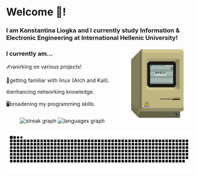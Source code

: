 

<h1>Welcome 👋!</h1>
<h3 align="left"> I am Konstantina Liogka and I currently study Information & Electronic Engineering at International Hellenic University!</h3>

<img align="right" height="200" src="https://raw.githubusercontent.com/konLiogka/konLiogka/main/pixelArt.gif"  />
<h3>I currently am...</h3>
<p>✍working on various projects!</p>
<p>🐧getting familiar with linux (Arch and Kali).</p>
<p>🌐enhancing networking knowledge.</p>
<p>🖥️broadening my programming skills.</p>

###
 

<div align="center">
  <img src="https://streak-stats.demolab.com?user=konLiogka&locale=en&mode=weekly&theme=noctis_minimus&hide_border=true&border_radius=5" height="140" alt="streak graph"  />
  <img src="https://github-readme-stats.vercel.app/api/top-langs?username=konLiogka&locale=en&hide_title=false&layout=compact&card_width=320&langs_count=5&theme=noctis_minimus&hide_border=true" height="140" alt="languages graph"  />
</div>

###

 

<img src="https://raw.githubusercontent.com/konLiogka/konLiogka/output/snake.svg" alt="Snake animation" />

###
